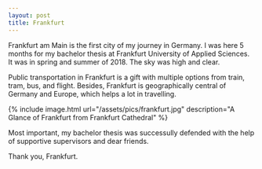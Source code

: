 ```yaml
---
layout: post
title: Frankfurt
---
```


Frankfurt am Main is the first city of my journey in Germany. I was here 5 months for my bachelor thesis at Frankfurt University of Applied Sciences. It was in spring and summer of 2018. The sky was high and clear.

Public transportation in Frankfurt is a gift with multiple options from train, tram, bus, and flight. Besides, Frankfurt is geographically central of Germany and Europe, which helps a lot in travelling.

{% include image.html url="/assets/pics/frankfurt.jpg" description="A Glance of Frankfurt from Frankfurt Cathedral" %}

Most important, my bachelor thesis was successully defended with the help of supportive supervisors and dear friends.

Thank you, Frankfurt.
